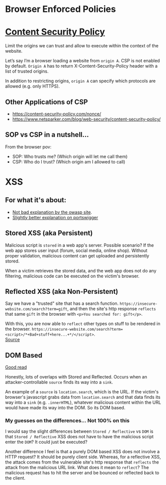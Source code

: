 # Browser Enforced Policies

# [Content Security Policy](https://developer.mozilla.org/en-US/docs/Web/HTTP/CSP)

Limit the origins we can trust and allow to execute within the context of the website.

Let’s say I’m a browser loading a website from `origin A`. CSP is not enabled by default. `Origin A` has to return X-Content-Security-Policy header with a list of trusted origins.

In addition to restricting origins, `origin A` can specify which protocols are allowed (e.g. only HTTPS).

## Other Applications of CSP
- https://content-security-policy.com/nonce/
- https://www.netsparker.com/blog/web-security/content-security-policy/


## SOP vs CSP in a nutshell...
From the browser pov:
- SOP: Who trusts me? (Which origin will let me call them)
- CSP: Who do I trust? (Which origin am I allowed to call)


# XSS

## For what it's about:
- [Not bad explanation by the owasp site](https://owasp.org/www-community/attacks/xss/).
- [Slightly better explanation on portswigger](https://portswigger.net/web-security/cross-site-scripting)

## Stored XSS (aka Persistent)
Malicious script is `stored` in a web app's server. Possible scenario? If the web app stores user input (forum, social media, online shop). Without proper validation, malicious content can get uploaded and persistently stored.

When a victim retrieves the stored data, and the web app does not do any filtering, malicious code can be executed on the victim's browser.

## Reflected XSS (aka Non-Persistent)
Say we have a "trusted" site that has a search function. `https://insecure-website.com/search?term=gift`, and then the site's http response `reflects` that same `gift` in the browser with `<p>You searched for: gift</p>`.

With this, you are now able to `reflect` other types on stuff to be rendered in the browser. `https://insecure-website.com/search?term=<script>/*+Bad+stuff+here...+*/</script>`. \
[Source](https://portswigger.net/web-security/cross-site-scripting/reflected)

## DOM Based
[Good read](https://portswigger.net/web-security/cross-site-scripting/dom-based)

Honestly, lots of overlaps with Stored and Reflected. Occurs when an attacker-controllable `source` finds its way into a `sink`.

An example of a `source` is `location.search`, which is the URL. If the victim's browser's javascript grabs data from `location.search` and that data finds its way into a `sink` (e.g. `.innerHTML`), whatever malicious content within the URL would have made its way into the DOM. So its DOM based.


### My guesses on the differences... Not 100% on this
I would say the slight differences between `Stored / Reflective` vs `DOM` is that `Stored / Reflective` XSS does not have to have the malicious script enter the `DOM`? It could just be executed?

Another difference I feel is that a purely DOM based XSS does not involve a HTTP request? It should be purely client side. Whereas, for a reflective XSS, the attack comes from the vulnerable site's http response that `reflects` the attack from the malicious URL link. What does it mean to `reflect`? The malicious request has to hit the server and be bounced or reflected back to the client.
